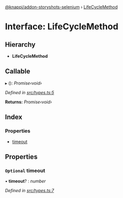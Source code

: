 [@knappi/addon-storyshots-selenium](../README.md) ›
[LifeCycleMethod](lifecyclemethod.md)

# Interface: LifeCycleMethod

## Hierarchy

- **LifeCycleMethod**

## Callable

▸ (): _Promise‹void›_

_Defined in
[src/types.ts:5](https://github.com/nknapp/addons-storyshots-selenium/blob/master/src/types.ts#L5)_

**Returns:** _Promise‹void›_

## Index

### Properties

- [timeout](lifecyclemethod.md#optional-timeout)

## Properties

### `Optional` timeout

• **timeout**? : _number_

_Defined in
[src/types.ts:7](https://github.com/nknapp/addons-storyshots-selenium/blob/master/src/types.ts#L7)_
